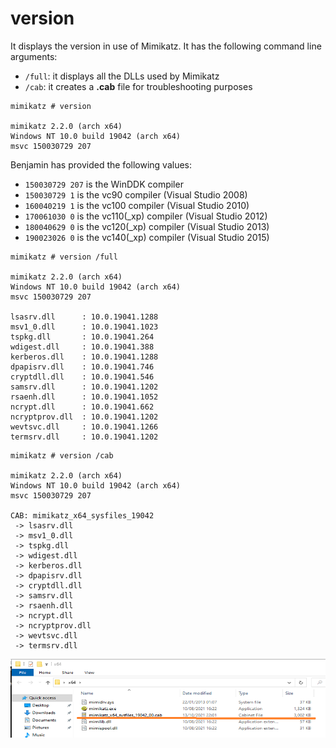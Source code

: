 # version

It displays the version in use of Mimikatz. It has the following command line arguments:

* `/full`: it displays all the DLLs used by Mimikatz
* `/cab`: it creates a **.cab** file for troubleshooting purposes

```
mimikatz # version

mimikatz 2.2.0 (arch x64)
Windows NT 10.0 build 19042 (arch x64)
msvc 150030729 207
```

Benjamin has provided the following values:

* `150030729 207` is the WinDDK compiler
* `150030729 1` is the vc90 compiler (Visual Studio 2008)
* `160040219 1` is the vc100 compiler (Visual Studio 2010)
* `170061030 0` is the vc110(\_xp) compiler (Visual Studio 2012)
* `180040629 0` is the vc120(\_xp) compiler (Visual Studio 2013)
* `190023026 0` is the vc140(\_xp) compiler (Visual Studio 2015)

```
mimikatz # version /full

mimikatz 2.2.0 (arch x64)
Windows NT 10.0 build 19042 (arch x64)
msvc 150030729 207

lsasrv.dll      : 10.0.19041.1288
msv1_0.dll      : 10.0.19041.1023
tspkg.dll       : 10.0.19041.264
wdigest.dll     : 10.0.19041.388
kerberos.dll    : 10.0.19041.1288
dpapisrv.dll    : 10.0.19041.746
cryptdll.dll    : 10.0.19041.546
samsrv.dll      : 10.0.19041.1202
rsaenh.dll      : 10.0.19041.1052
ncrypt.dll      : 10.0.19041.662
ncryptprov.dll  : 10.0.19041.1202
wevtsvc.dll     : 10.0.19041.1266
termsrv.dll     : 10.0.19041.1202
```

```
mimikatz # version /cab

mimikatz 2.2.0 (arch x64)
Windows NT 10.0 build 19042 (arch x64)
msvc 150030729 207

CAB: mimikatz_x64_sysfiles_19042
 -> lsasrv.dll
 -> msv1_0.dll
 -> tspkg.dll
 -> wdigest.dll
 -> kerberos.dll
 -> dpapisrv.dll
 -> cryptdll.dll
 -> samsrv.dll
 -> rsaenh.dll
 -> ncrypt.dll
 -> ncryptprov.dll
 -> wevtsvc.dll
 -> termsrv.dll
```

![Cab file](<../../../.gitbook/assets/2 (1).png>)
